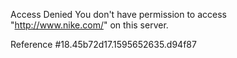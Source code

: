 Access Denied You don't have permission to access "http://www.nike.com/" on this server.

Reference #18.45b72d17.1595652635.d94f87